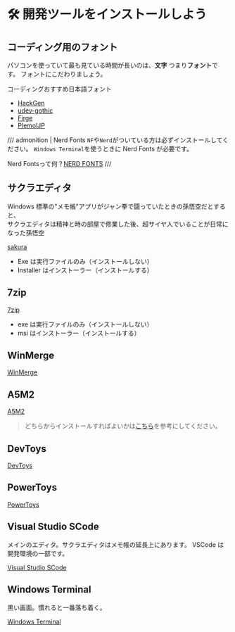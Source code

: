 # 🛠️ 開発ツールをインストールしよう

## コーディング用のフォント

パソコンを使っていて最も見ている時間が長いのは、**文字** つまり**フォント**です。
フォントにこだわりましょう。

コーディングおすすめ日本語フォント

- [HackGen](https://github.com/yuru7/HackGen/releases)
- [udev-gothic](https://github.com/yuru7/udev-gothic/releases)
- [Firge](https://github.com/yuru7/Firge/releases)
- [PlemolJP](https://github.com/yuru7/PlemolJP/releases)

/// admonition | Nerd Fonts
`NF`や`Nerd`がついている方は必ずインストールしてください。
`Windows Terminal`を使うときに Nerd Fonts が必要です。

Nerd Fontsって何？[NERD FONTS](https://qiita.com/sl2/items/bf58dadb261c0a019571#nerd-fonts)
///

## サクラエディタ

Windows 標準の"メモ帳"アプリがジャン拳で闘っていたときの孫悟空だとすると、  
サクラエディタは精神と時の部屋で修業した後、超サイヤ人でいることが日常になった孫悟空

[sakura](https://github.com/sakura-editor/sakura/releases)

- Exe は実行ファイルのみ（インストールしない）
- Installer はインストーラー（インストールする）

## 7zip

[7zip](https://7-zip.opensource.jp/download.html)

- exe は実行ファイルのみ（インストールしない）
- msi はインストーラー（インストールする）

## WinMerge

[WinMerge](https://winmerge.org/?lang=ja)

## A5M2

[A5M2](https://a5m2.mmatsubara.com/)

> どちらからインストールすればよいかは[こちら](https://a5m2.mmatsubara.com/wp/?p=4221)を参考にしてください。

## DevToys

[DevToys](https://devtoys.app/)

## PowerToys

[PowerToys](https://learn.microsoft.com/ja-jp/windows/powertoys/)

## Visual Studio SCode

メインのエディタ。サクラエディタはメモ帳の延長上にあります。
VSCode は開発環境の一部です。

[Visual Studio SCode](https://code.visualstudio.com/download)

## Windows Terminal

黒い画面。慣れると一番落ち着く。

[Windows Terminal](https://learn.microsoft.com/ja-jp/windows/terminal/)
